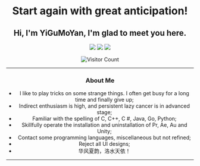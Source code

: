 <h1 align="center">Start again with great anticipation!</h1>
<h2 align="center">Hi, I'm YiGuMoYan, I'm glad to meet you here.</h2>

<p align="center">
<a href="https://github.com/YiGuMoYan"><img src="https://img.shields.io/static/v1?label=YiGuMoYan&message=GitHub&color=black"/></a> <span />
<a href="http://www.yigumoyan.top"><img src="https://img.shields.io/static/v1?label=YiGuMoYan&message=Blog&color=blue"/></a> <span />
<a href="https://space.bilibili.com/442384066"><img src="https://img.shields.io/static/v1?label=YiGuMoYan&message=BiliBili&color=pink"/></a> <span />
</p align="center">
  
<p align="center"><img src="https://profile-counter.glitch.me/all-smile/count.svg" alt="Visitor Count"></p>
<hr>
<h3 align="center">About Me</h3>
<ul align="center">
<li>I like to play tricks on some strange things. I often get busy for a long time and finally give up;</li>
<li>Indirect enthusiasm is high, and persistent lazy cancer is in advanced stage;</li>
<li>Familiar with the spelling of C, C++, C #, Java, Go, Python;</li>
<li>Skillfully operate the installation and uninstallation of Pr, Ae, Au and Unity;</li>
<li>Contact some programming languages, miscellaneous but not refined;</li>
<li>Reject all UI designs;</li>
<li>华风夏韵，洛水天依！</li>
</ul>
<hr>
<p align="center"><img src="https://github-readme-stats.vercel.app/api/top-langs/?username=YiGuMoYan&amp;theme=dark&amp;layout=compact" alt=""></p>
